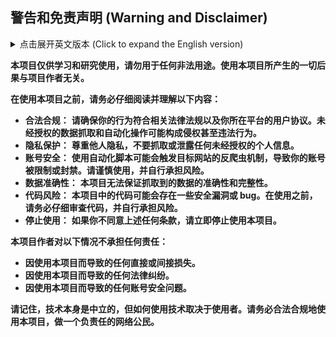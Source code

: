 ## 警告和免责声明 (Warning and Disclaimer)

<details>
  <summary>点击展开英文版本 (Click to expand the English version)</summary>

  **Warning and Disclaimer**

  **This project is for learning and research purposes only. Do not use it for any illegal purposes. The author of this project is not responsible for any consequences arising from the use of this project.**

  **Before using this project, please be sure to read and understand the following:**

  *   **Legality and Compliance:** **Ensure that your actions comply with relevant laws and regulations, as well as the user agreements of the platforms you are interacting with. Unauthorized data scraping and automation may constitute infringement or even illegal activities.**
  *   **Privacy Protection:** **Respect the privacy of others. Do not scrape or disclose any unauthorized personal information.**
  *   **Account Security:** **Using automation scripts may trigger anti-scraping mechanisms of target websites, leading to restrictions or suspension of your account. Use with caution and at your own risk.**
  *   **Data Accuracy:** **This project does not guarantee the accuracy and completeness of the scraped data.**
  *   **Code Risks:** **The code in this project may contain security vulnerabilities or bugs. Before using, be sure to carefully review the code and use at your own risk.**
  *   **Discontinue Use:** **If you do not agree with any of the above terms, please stop using this project immediately.**

  **The author of this project is not responsible for:**

  *   **Any direct or indirect losses resulting from the use of this project.**
  *   **Any legal disputes arising from the use of this project.**
  *   **Any account security issues arising from the use of this project.**

  **Remember, technology itself is neutral, but how it is used depends on the user. Please be sure to use this project legally and responsibly, and be a responsible netizen.**
</details>

**本项目仅供学习和研究使用，请勿用于任何非法用途。使用本项目所产生的一切后果与项目作者无关。**

**在使用本项目之前，请务必仔细阅读并理解以下内容：**

*   **合法合规：** **请确保你的行为符合相关法律法规以及你所在平台的用户协议。未经授权的数据抓取和自动化操作可能构成侵权甚至违法行为。**
*   **隐私保护：** **尊重他人隐私，不要抓取或泄露任何未经授权的个人信息。**
*   **账号安全：** **使用自动化脚本可能会触发目标网站的反爬虫机制，导致你的账号被限制或封禁。请谨慎使用，并自行承担风险。**
*   **数据准确性：** **本项目无法保证抓取到的数据的准确性和完整性。**
*   **代码风险：** **本项目中的代码可能会存在一些安全漏洞或 bug。在使用之前，请务必仔细审查代码，并自行承担风险。**
*   **停止使用：** **如果你不同意上述任何条款，请立即停止使用本项目。**

**本项目作者对以下情况不承担任何责任：**

*   **因使用本项目而导致的任何直接或间接损失。**
*   **因使用本项目而导致的任何法律纠纷。**
*   **因使用本项目而导致的任何账号安全问题。**

**请记住，技术本身是中立的，但如何使用技术取决于使用者。请务必合法合规地使用本项目，做一个负责任的网络公民。**
